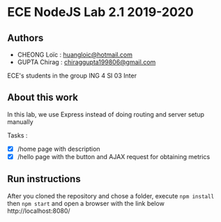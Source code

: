 # ECE NodeJS Lab 2.1 2019-2020

## Authors
- CHEONG Loïc : huangloic@hotmail.com
- GUPTA Chirag : chiraggupta199806@gmail.com

ECE's students in the group ING 4 SI 03 Inter 

## About this work
In this lab, we use Express instead of doing routing and server setup manually

Tasks :
- [x] /home page with description
- [x] /hello page with the button and AJAX request for obtaining metrics

## Run instructions
After you cloned the repository and chose a folder, execute `npm install` then `npm start` and open a browser with the link below http://localhost:8080/
